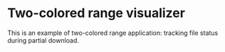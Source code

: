# Two-colored range visualizer

This is an example of two-colored range application: tracking file status during partial download.

